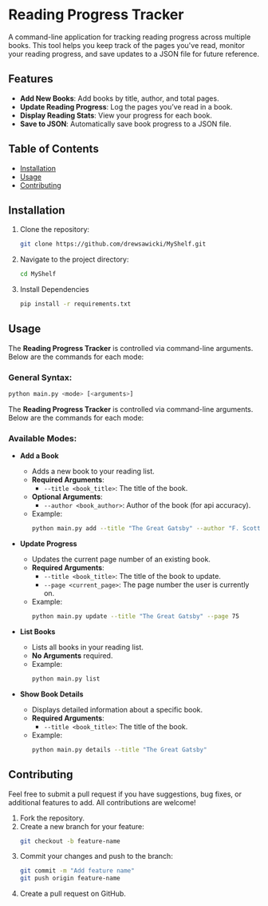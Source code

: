 # Reading Progress Tracker

A command-line application for tracking reading progress across multiple books. This tool helps you keep track of the pages you've read, monitor your reading progress, and save updates to a JSON file for future reference.

## Features

- **Add New Books**: Add books by title, author, and total pages.
- **Update Reading Progress**: Log the pages you’ve read in a book.
- **Display Reading Stats**: View your progress for each book.
- **Save to JSON**: Automatically save book progress to a JSON file.

## Table of Contents

- [Installation](#installation)
- [Usage](#usage)
- [Contributing](#contributing)

## Installation

1. Clone the repository:
    ```bash
    git clone https://github.com/drewsawicki/MyShelf.git
    ```
   
2. Navigate to the project directory:
    ```bash
    cd MyShelf
    ```

3. Install Dependencies
    ```bash
    pip install -r requirements.txt
    ```

## Usage

The **Reading Progress Tracker** is controlled via command-line arguments. Below are the commands for each mode:

### General Syntax:
   ```bash
   python main.py <mode> [<arguments>]
   ```

The **Reading Progress Tracker** is controlled via command-line arguments. Below are the commands for each mode:


### Available Modes:
- **Add a Book**
  - Adds a new book to your reading list.
  - **Required Arguments**:
    - `--title <book_title>`: The title of the book.
  - **Optional Arguments**:
    - `--author <book_author>`: Author of the book (for api accuracy).
  - Example:
    ```bash
    python main.py add --title "The Great Gatsby" --author "F. Scott Fitzgerald"
    ```

- **Update Progress**
  - Updates the current page number of an existing book.
  - **Required Arguments**:
    - `--title <book_title>`: The title of the book to update.
    - `--page <current_page>`: The page number the user is currently on.
  - Example:
    ```bash
    python main.py update --title "The Great Gatsby" --page 75
    ```

- **List Books**
  - Lists all books in your reading list.
  - **No Arguments** required.
  - Example:
    ```bash
    python main.py list
    ```

- **Show Book Details**
  - Displays detailed information about a specific book.
  - **Required Arguments**:
    - `--title <book_title>`: The title of the book.
  - Example:
    ```bash
    python main.py details --title "The Great Gatsby"
    ```

## Contributing
Feel free to submit a pull request if you have suggestions, bug fixes, or additional features to add. All contributions are welcome!

1. Fork the repository.
2. Create a new branch for your feature:
   ```bash
   git checkout -b feature-name
   ```
3. Commit your changes and push to the branch:
   ```bash
   git commit -m "Add feature name"
   git push origin feature-name
   ```
4. Create a pull request on GitHub.